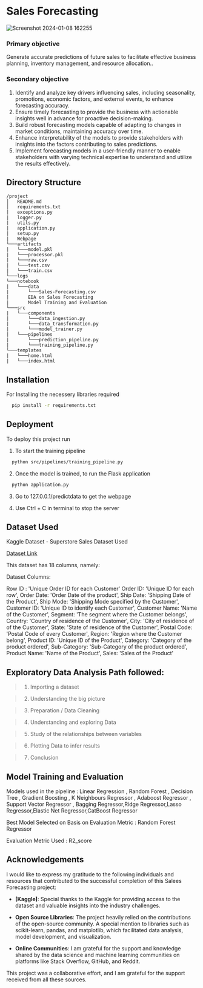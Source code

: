
# Sales Forecasting

![Screenshot 2024-01-08 162255](https://github.com/rayaran1000/Sales-Prediction/assets/122597408/da0afd38-2dff-432d-9928-46d7d571c748)

### Primary objective
Generate accurate predictions of future sales to facilitate effective business planning, inventory management, and resource allocation..

### Secondary objective
1. Identify and analyze key drivers influencing sales, including seasonality, promotions, economic factors, and external events, to enhance forecasting accuracy.
2. Ensure timely forecasting to provide the business with actionable insights well in advance for proactive decision-making.
3. Build robust forecasting models capable of adapting to changes in market conditions, maintaining accuracy over time.
4. Enhance interpretability of the models to provide stakeholders with insights into the factors contributing to sales predictions.
5. Implement forecasting models in a user-friendly manner to enable stakeholders with varying technical expertise to understand and utilize the results effectively.


## Directory Structure 

```plaintext
/project
│   README.md
│   requirements.txt
|   exceptions.py
|   logger.py
|   utils.py
|   application.py
|   setup.py
|   Webpage
└───artifacts
|   └───model.pkl
|   └───processor.pkl
|   └───raw.csv
|   └───test.csv
|   └───train.csv
└───logs
└───notebook
|   └───data
|       └───Sales-Forecasting.csv
|       EDA on Sales Forecasting
|       Model Training and Evaluation   
└───src
|   └───components
|       └───data_ingestion.py
|       └───data_transformation.py
|       └───model_trainer.py
|   └───pipelines
|       └───prediction_pipeline.py
|       └───training_pipeline.py
└───templates
|   └───home.html
|   └───index.html

```
## Installation

For Installing the necessery libraries required 

```bash
  pip install -r requirements.txt
```
    
## Deployment

To deploy this project run

1. To start the training pipeline 

```bash
  python src/pipelines/training_pipeline.py
```

2. Once the model is trained, to run the Flask application

```bash
  python application.py
```

3. Go to 127.0.0.1/predictdata to get the webpage

4. Use Ctrl + C in terminal to stop the server 

## Dataset Used

Kaggle Dataset - Superstore Sales Dataset Used

[Dataset Link](https://www.kaggle.com/datasets/rohitsahoo/sales-forecasting)

This dataset has 18 columns, namely: 

Dataset Columns:

Row ID : 'Unique Order ID for each Customer'
Order ID: 'Unique ID for each row',
Order Date: 'Order Date of the product',
Ship Date: 'Shipping Date of the Product',
Ship Mode: 'Shipping Mode specified by the Customer',
Customer ID: 'Unique ID to identify each Customer',
Customer Name: 'Name of the Customer',
Segment: 'The segment where the Customer belongs',
Country: 'Country of residence of the Customer',
City: 'City of residence of of the Customer',
State: 'State of residence of the Customer',
Postal Code: 'Postal Code of every Customer',
Region: 'Region where the Customer belong',
Product ID: 'Unique ID of the Product',
Category: 'Category of the product ordered',
Sub-Category: 'Sub-Category of the product ordered',
Product Name: 'Name of the Product',
Sales: 'Sales of the Product'
## Exploratory Data Analysis Path followed:


> 1. Importing a dataset

> 2. Understanding the big picture

> 3. Preparation / Data Cleaning

> 4. Understanding and exploring Data

> 5. Study of the relationships between variables

> 6. Plotting Data to infer results

> 7. Conclusion


## Model Training and Evaluation

Models used in the pipeline : Linear Regression , Random Forest , Decision Tree , Gradient Boosting , K Neighbours Regressor , Adaboost Regressor , Support Vector Regressor , Bagging Regressor,Ridge Regressor,Lasso Regressor,Elastic Net Regressor,CatBoost Regressor

Best Model Selected on Basis on Evaluation Metric : Random Forest Regressor

Evaluation Metric Used : R2_score


## Acknowledgements

I would like to express my gratitude to the following individuals and resources that contributed to the successful completion of this Salees Forecasting project:

- **[Kaggle]**: Special thanks to the Kaggle for providing access to the dataset and valuable insights into the industry challenges.

- **Open Source Libraries**: The project heavily relied on the contributions of the open-source community. A special mention to libraries such as scikit-learn, pandas, and matplotlib, which facilitated data analysis, model development, and visualization.

- **Online Communities**: I am grateful for the support and knowledge shared by the data science and machine learning communities on platforms like Stack Overflow, GitHub, and Reddit.

This project was a collaborative effort, and I am grateful for the support received from all these sources.


